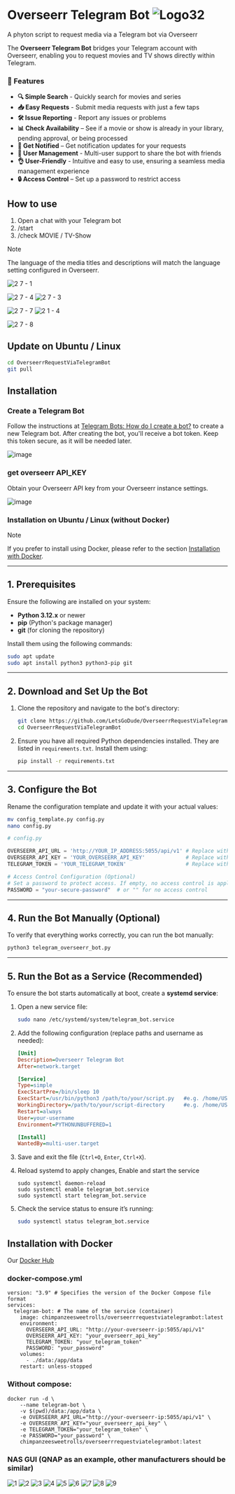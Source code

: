 # Overseerr Telegram Bot ![Logo32](https://github.com/user-attachments/assets/4344ff43-92a4-4834-8485-620756ba8a90)

A phyton script to request media via a Telegram bot via Overseerr 


The **Overseerr Telegram Bot** bridges your Telegram account with Overseerr, enabling you to request movies and TV shows directly within Telegram.

### 🌟 Features

- **🔍 Simple Search** - Quickly search for movies and series
- **📥 Easy Requests** - Submit media requests with just a few taps
- **🛠 Issue Reporting** - Report any issues or problems
- **📊 Check Availability** – See if a movie or show is already in your library, pending approval, or being processed
- **🔔 Get Notified** – Get notification updates for your requests 
- **👥 User Management** - Multi-user support to share the bot with friends
- **👌 User-Friendly** - Intuitive and easy to use, ensuring a seamless media management experience
- **🔒 Access Control** – Set up a password to restrict access


## How to use
1. Open a chat with your Telegram bot
2. /start
3. /check MOVIE / TV-Show

> [!Note]
> The language of the media titles and descriptions will match the language setting configured in Overseerr.

![2 7 - 1](https://github.com/user-attachments/assets/98a53f45-dff1-4d0f-8195-d02f0fe28cd1)

![2 7 - 4](https://github.com/user-attachments/assets/7b66b137-b7e9-4cbc-b6c0-a008e3d35897)
![2 7 - 3](https://github.com/user-attachments/assets/f406b8f8-1f0c-4929-b5fa-32826ecebea0)

![2 7 - 7](https://github.com/user-attachments/assets/554aa8e3-ef51-40d3-9b3f-2f628c44693b)
![2 1 - 4](https://github.com/user-attachments/assets/000d286f-b0ac-4ebe-b6bb-9b66fa619da8)

![2 7 - 8](https://github.com/user-attachments/assets/e5600e44-3766-4df7-a3c1-2330fcb4d6d2)


## Update on Ubuntu / Linux
```bash
cd OverseerrRequestViaTelegramBot
git pull
```

## Installation

### Create a Telegram Bot

Follow the instructions at [Telegram Bots: How do I create a bot?](https://core.telegram.org/bots#how-do-i-create-a-bot) to create a new Telegram bot. After creating the bot, you'll receive a bot token. Keep this token secure, as it will be needed later.

![image](https://github.com/user-attachments/assets/1a034159-2ba2-4573-948e-b4c643b87fa7)


### get overseerr API_KEY
Obtain your Overseerr API key from your Overseerr instance settings.

![image](https://github.com/user-attachments/assets/b612cfc3-baa9-49ad-96e2-4de8f9ebecde)



### Installation on Ubuntu / Linux (without Docker)

> [!Note]
> If you prefer to install using Docker, please refer to the section [Installation with Docker](#installation-with-docker).  

---

## 1. Prerequisites

Ensure the following are installed on your system:

- **Python 3.12.x** or newer  
- **pip** (Python's package manager)  
- **git** (for cloning the repository)

Install them using the following commands:

```bash
sudo apt update
sudo apt install python3 python3-pip git
```

---

## 2. Download and Set Up the Bot

1. Clone the repository and navigate to the bot's directory:

    ```bash
    git clone https://github.com/LetsGoDude/OverseerrRequestViaTelegramBot.git
    cd OverseerrRequestViaTelegramBot
    ```

2. Ensure you have all required Python dependencies installed. They are listed in `requirements.txt`. Install them using:

    ```bash
    pip install -r requirements.txt
    ```

---

## 3. Configure the Bot

Rename the configuration template and update it with your actual values:

```bash
mv config_template.py config.py
nano config.py
```


``` python
# config.py

OVERSEERR_API_URL = 'http://YOUR_IP_ADDRESS:5055/api/v1' # Replace with your Overseerr URL
OVERSEERR_API_KEY = 'YOUR_OVERSEERR_API_KEY'             # Replace with your API key
TELEGRAM_TOKEN = 'YOUR_TELEGRAM_TOKEN'                   # Replace with your Telegram bot token

# Access Control Configuration (Optional)
# Set a password to protect access. If empty, no access control is applied.
PASSWORD = "your-secure-password"  # or "" for no access control
```

---

## 4. Run the Bot Manually (Optional)

To verify that everything works correctly, you can run the bot manually:

```bash
python3 telegram_overseerr_bot.py
```

---

## 5. Run the Bot as a Service (Recommended)

To ensure the bot starts automatically at boot, create a **systemd service**:

1. Open a new service file:

	```bash
	sudo nano /etc/systemd/system/telegram_bot.service
	```

2. Add the following configuration (replace paths and username as needed):

	```ini
	[Unit]
	Description=Overseerr Telegram Bot
	After=network.target
	
	[Service]
	Type=simple
	ExecStartPre=/bin/sleep 10
	ExecStart=/usr/bin/python3 /path/to/your/script.py   #e.g. /home/USERNAME/OverseerrRequestViaTelegramBot/telegram_overseerr_bot.py
	WorkingDirectory=/path/to/your/script-directory      #e.g. /home/USERNAME/OverseerrRequestViaTelegramBot
	Restart=always
	User=your-username
	Environment=PYTHONUNBUFFERED=1
	
	[Install]
	WantedBy=multi-user.target
	
	```

3. Save and exit the file (`Ctrl+O`, `Enter`, `Ctrl+X`).
4. Reload systemd to apply changes, Enable and start the service

	```
	sudo systemctl daemon-reload
	sudo systemctl enable telegram_bot.service
	sudo systemctl start telegram_bot.service
	```

6. Check the service status to ensure it’s running:

	```bash
	sudo systemctl status telegram_bot.service
	```

## Installation with Docker

Our [Docker Hub](https://hub.docker.com/repository/docker/chimpanzeesweetrolls/overseerrrequestviatelegrambot/general)

### docker-compose.yml
```
version: "3.9" # Specifies the version of the Docker Compose file format
services:
  telegram-bot: # The name of the service (container)
	image: chimpanzeesweetrolls/overseerrrequestviatelegrambot:latest
	environment:
	  OVERSEERR_API_URL: "http://your-overseerr-ip:5055/api/v1"
	  OVERSEERR_API_KEY: "your_overseerr_api_key"
	  TELEGRAM_TOKEN: "your_telegram_token"
	  PASSWORD: "your_password"
	volumes:
	  - ./data:/app/data
	restart: unless-stopped
```

### Without compose:
```
docker run -d \
    --name telegram-bot \
    -v $(pwd)/data:/app/data \ 
    -e OVERSEERR_API_URL="http://your-overseerr-ip:5055/api/v1" \ 
    -e OVERSEERR_API_KEY="your_overseerr_api_key" \ 
    -e TELEGRAM_TOKEN="your_telegram_token" \ 
    -e PASSWORD="your_password" \
    chimpanzeesweetrolls/overseerrrequestviatelegrambot:latest
```

### NAS GUI (QNAP as an example, other manufacturers should be similar)

![1](https://github.com/user-attachments/assets/2fa3d40f-5be4-45b7-b61c-b3b8645340a4)
![2](https://github.com/user-attachments/assets/79601018-ed27-41b9-87e1-69a5b9cd0f1b)
![3](https://github.com/user-attachments/assets/9528cec9-a2e8-4e44-a710-39e002fa084b)
![4](https://github.com/user-attachments/assets/88979017-e7a0-4877-b288-6044e52e2352)
![5](https://github.com/user-attachments/assets/612827f4-50c1-4ac8-8819-a083906eaa82)
![6](https://github.com/user-attachments/assets/35330e3d-a9a6-484a-9fda-3edb36aa59d9)
![7](https://github.com/user-attachments/assets/a35b5b52-b1ef-48dd-973d-3292c348a0ca)
![8](https://github.com/user-attachments/assets/b9d5a621-28f4-43d5-b78c-73178fe883fe)
![9](https://github.com/user-attachments/assets/dd2c98bc-7028-49b5-aa19-33e0d8c13939)


